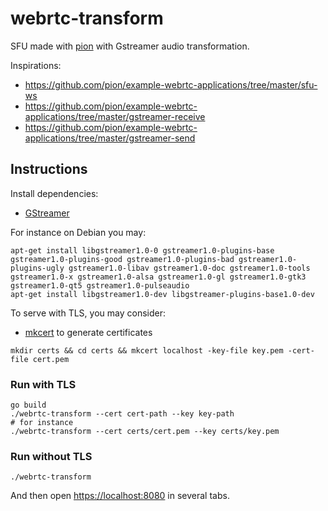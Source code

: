 # webrtc-transform

SFU made with [pion](https://github.com/pion/webrtc) with Gstreamer audio transformation.

Inspirations:

- https://github.com/pion/example-webrtc-applications/tree/master/sfu-ws
- https://github.com/pion/example-webrtc-applications/tree/master/gstreamer-receive
- https://github.com/pion/example-webrtc-applications/tree/master/gstreamer-send

## Instructions

Install dependencies:

- [GStreamer](https://gstreamer.freedesktop.org/documentation/index.html?gi-language=c)

For instance on Debian you may:

```
apt-get install libgstreamer1.0-0 gstreamer1.0-plugins-base gstreamer1.0-plugins-good gstreamer1.0-plugins-bad gstreamer1.0-plugins-ugly gstreamer1.0-libav gstreamer1.0-doc gstreamer1.0-tools gstreamer1.0-x gstreamer1.0-alsa gstreamer1.0-gl gstreamer1.0-gtk3 gstreamer1.0-qt5 gstreamer1.0-pulseaudio
apt-get install libgstreamer1.0-dev libgstreamer-plugins-base1.0-dev
```

To serve with TLS, you may consider:

- [mkcert](https://github.com/FiloSottile/mkcert) to generate certificates

```
mkdir certs && cd certs && mkcert localhost -key-file key.pem -cert-file cert.pem
```

### Run with TLS

```
go build
./webrtc-transform --cert cert-path --key key-path
# for instance
./webrtc-transform --cert certs/cert.pem --key certs/key.pem
```

### Run without TLS

```
./webrtc-transform
```

And then open [https://localhost:8080](https://localhost:8080) in several tabs.
